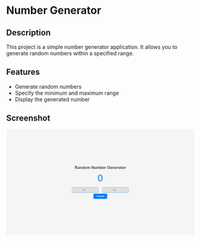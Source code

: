 # Number Generator

## Description
This project is a simple number generator application. It allows you to generate random numbers within a specified range.

## Features
- Generate random numbers
- Specify the minimum and maximum range
- Display the generated number

## Screenshot
![Project Screenshot](./images/screenshot.png)
